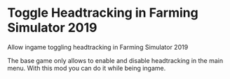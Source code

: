 # Toggle Headtracking in Farming Simulator 2019
Allow ingame toggling headtracking in Farming Simulator 2019

The base game only allows to enable and disable headtracking in the main menu. With this mod you can do it while being ingame.
